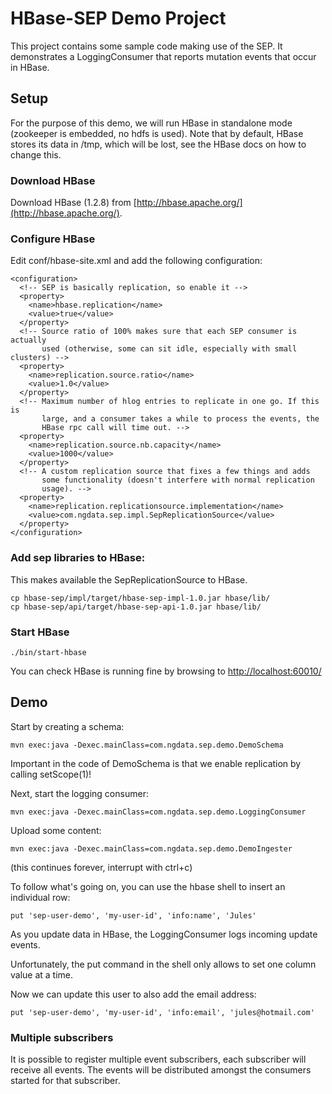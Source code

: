 # HBase-SEP Demo Project 

This project contains some sample code making use of the SEP. It demonstrates a LoggingConsumer that reports mutation events that occur in HBase.

## Setup

For the purpose of this demo, we will run HBase in standalone mode (zookeeper is embedded,
no hdfs is used). Note that by default, HBase stores its data in /tmp, which will be lost,
see the HBase docs on how to change this.

### Download HBase

Download HBase (1.2.8) from [http://hbase.apache.org/](http://hbase.apache.org/).

### Configure HBase

Edit conf/hbase-site.xml and add the following configuration:

    <configuration>
      <!-- SEP is basically replication, so enable it -->
      <property>
        <name>hbase.replication</name>
        <value>true</value>
      </property>
      <!-- Source ratio of 100% makes sure that each SEP consumer is actually
           used (otherwise, some can sit idle, especially with small clusters) -->
      <property>
        <name>replication.source.ratio</name>
        <value>1.0</value>
      </property>
      <!-- Maximum number of hlog entries to replicate in one go. If this is
           large, and a consumer takes a while to process the events, the
           HBase rpc call will time out. -->
      <property>
        <name>replication.source.nb.capacity</name>
        <value>1000</value>
      </property>
      <!-- A custom replication source that fixes a few things and adds
           some functionality (doesn't interfere with normal replication
           usage). -->
      <property>
        <name>replication.replicationsource.implementation</name>
        <value>com.ngdata.sep.impl.SepReplicationSource</value>
      </property>
    </configuration>

### Add sep libraries to HBase:

This makes available the SepReplicationSource to HBase.

    cp hbase-sep/impl/target/hbase-sep-impl-1.0.jar hbase/lib/
    cp hbase-sep/api/target/hbase-sep-api-1.0.jar hbase/lib/

### Start HBase

    ./bin/start-hbase

You can check HBase is running fine by browsing to
[http://localhost:60010/](http://localhost:60010/)

## Demo

Start by creating a schema:

    mvn exec:java -Dexec.mainClass=com.ngdata.sep.demo.DemoSchema

Important in the code of DemoSchema is that we enable replication by calling setScope(1)!


Next, start the logging consumer:

    mvn exec:java -Dexec.mainClass=com.ngdata.sep.demo.LoggingConsumer


Upload some content:

    mvn exec:java -Dexec.mainClass=com.ngdata.sep.demo.DemoIngester

(this continues forever, interrupt with ctrl+c)

To follow what's going on, you can use the hbase shell to insert an individual row:

    put 'sep-user-demo', 'my-user-id', 'info:name', 'Jules'

As you update data in HBase, the LoggingConsumer logs incoming update events.

Unfortunately, the put command in the shell only allows to set one column value at a time.

Now we can update this user to also add the email address:

    put 'sep-user-demo', 'my-user-id', 'info:email', 'jules@hotmail.com'


### Multiple subscribers

It is possible to register multiple event subscribers, each subscriber will receive all events.
The events will be distributed amongst the consumers started for that subscriber.

